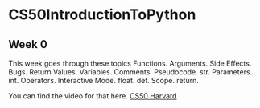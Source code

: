 # CS50IntroductionToPython

## Week 0
This week goes through these topics Functions. Arguments. Side Effects. Bugs. Return Values. Variables. Comments. Pseudocode. str. Parameters. int. Operators. Interactive Mode. float. def. Scope. return.

You can find the video for that here. [CS50 Harvard](https://cs50.harvard.edu/python/2022/weeks/0/)
